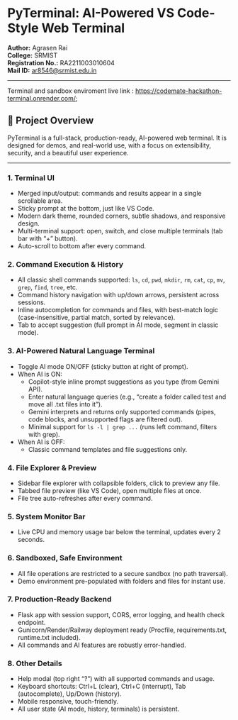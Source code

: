 # PyTerminal: AI-Powered VS Code-Style Web Terminal

**Author:** Agrasen Rai  
**College:** SRMIST  
**Registration No.:** RA2211003010604  
**Mail ID:** ar8546@srmist.edu.in

---

Terminal and sandbox enviroment live link : https://codemate-hackathon-terminal.onrender.com/;

## 🚀 Project Overview
PyTerminal is a full-stack, production-ready, AI-powered web terminal. It is designed for demos, and real-world use, with a focus on extensibility, security, and a beautiful user experience.

---


### 1. **Terminal UI**
- Merged input/output: commands and results appear in a single scrollable area.
- Sticky prompt at the bottom, just like VS Code.
- Modern dark theme, rounded corners, subtle shadows, and responsive design.
- Multi-terminal support: open, switch, and close multiple terminals (tab bar with “+” button).
- Auto-scroll to bottom after every command.

### 2. **Command Execution & History**
- All classic shell commands supported: `ls`, `cd`, `pwd`, `mkdir`, `rm`, `cat`, `cp`, `mv`, `grep`, `find`, `tree`, etc.
- Command history navigation with up/down arrows, persistent across sessions.
- Inline autocompletion for commands and files, with best-match logic (case-insensitive, partial match, sorted by relevance).
- Tab to accept suggestion (full prompt in AI mode, segment in classic mode).

### 3. **AI-Powered Natural Language Terminal**
- Toggle AI mode ON/OFF (sticky button at right of prompt).
- When AI is ON:
  - Copilot-style inline prompt suggestions as you type (from Gemini API).
  - Enter natural language queries (e.g., “create a folder called test and move all .txt files into it”).
  - Gemini interprets and returns only supported commands (pipes, code blocks, and unsupported flags are filtered out).
  - Minimal support for `ls -l | grep ...` (runs left command, filters with grep).
- When AI is OFF:
  - Classic command templates and file suggestions only.

### 4. **File Explorer & Preview**
- Sidebar file explorer with collapsible folders, click to preview any file.
- Tabbed file preview (like VS Code), open multiple files at once.
- File tree auto-refreshes after every command.

### 5. **System Monitor Bar**
- Live CPU and memory usage bar below the terminal, updates every 2 seconds.

### 6. **Sandboxed, Safe Environment**
- All file operations are restricted to a secure sandbox (no path traversal).
- Demo environment pre-populated with folders and files for instant use.

### 7. **Production-Ready Backend**
- Flask app with session support, CORS, error logging, and health check endpoint.
- Gunicorn/Render/Railway deployment ready (Procfile, requirements.txt, runtime.txt included).
- All commands and AI features are robustly error-handled.

### 8. **Other Details**
- Help modal (top right “?”) with all supported commands and usage.
- Keyboard shortcuts: Ctrl+L (clear), Ctrl+C (interrupt), Tab (autocomplete), Up/Down (history).
- Mobile responsive, touch-friendly.
- All user state (AI mode, history, terminals) is persistent.

